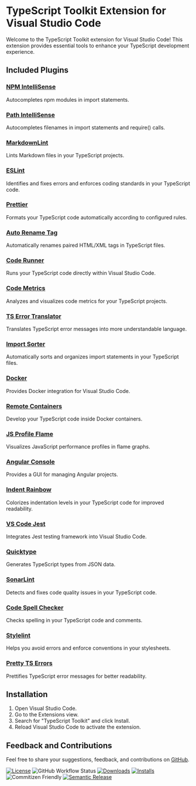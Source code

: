 # TypeScript Toolkit Extension for Visual Studio Code

Welcome to the TypeScript Toolkit extension for Visual Studio Code! This extension provides essential tools to enhance your TypeScript development experience.

## Included Plugins

### [NPM IntelliSense](https://marketplace.visualstudio.com/items?itemName=christian-kohler.npm-intellisense)

Autocompletes npm modules in import statements.

### [Path IntelliSense](https://marketplace.visualstudio.com/items?itemName=christian-kohler.path-intellisense)

Autocompletes filenames in import statements and require() calls.

### [MarkdownLint](https://marketplace.visualstudio.com/items?itemName=davidanson.vscode-markdownlint)

Lints Markdown files in your TypeScript projects.

### [ESLint](https://marketplace.visualstudio.com/items?itemName=dbaeumer.vscode-eslint)

Identifies and fixes errors and enforces coding standards in your TypeScript code.

### [Prettier](https://marketplace.visualstudio.com/items?itemName=esbenp.prettier-vscode)

Formats your TypeScript code automatically according to configured rules.

### [Auto Rename Tag](https://marketplace.visualstudio.com/items?itemName=formulahendry.auto-rename-tag)

Automatically renames paired HTML/XML tags in TypeScript files.

### [Code Runner](https://marketplace.visualstudio.com/items?itemName=formulahendry.code-runner)

Runs your TypeScript code directly within Visual Studio Code.

### [Code Metrics](https://marketplace.visualstudio.com/items?itemName=kisstkondoros.vscode-codemetrics)

Analyzes and visualizes code metrics for your TypeScript projects.

### [TS Error Translator](https://marketplace.visualstudio.com/items?itemName=mattpocock.ts-error-translator)

Translates TypeScript error messages into more understandable language.

### [Import Sorter](https://marketplace.visualstudio.com/items?itemName=mike-co.import-sorter)

Automatically sorts and organizes import statements in your TypeScript files.

### [Docker](https://marketplace.visualstudio.com/items?itemName=ms-azuretools.vscode-docker)

Provides Docker integration for Visual Studio Code.

### [Remote Containers](https://marketplace.visualstudio.com/items?itemName=ms-vscode-remote.remote-containers)

Develop your TypeScript code inside Docker containers.

### [JS Profile Flame](https://marketplace.visualstudio.com/items?itemName=ms-vscode.vscode-js-profile-flame)

Visualizes JavaScript performance profiles in flame graphs.

### [Angular Console](https://marketplace.visualstudio.com/items?itemName=nrwl.angular-console)

Provides a GUI for managing Angular projects.

### [Indent Rainbow](https://marketplace.visualstudio.com/items?itemName=oderwat.indent-rainbow)

Colorizes indentation levels in your TypeScript code for improved readability.

### [VS Code Jest](https://marketplace.visualstudio.com/items?itemName=orta.vscode-jest)

Integrates Jest testing framework into Visual Studio Code.

### [Quicktype](https://marketplace.visualstudio.com/items?itemName=quicktype.quicktype)

Generates TypeScript types from JSON data.

### [SonarLint](https://marketplace.visualstudio.com/items?itemName=sonarsource.sonarlint-vscode)

Detects and fixes code quality issues in your TypeScript code.

### [Code Spell Checker](https://marketplace.visualstudio.com/items?itemName=streetsidesoftware.code-spell-checker)

Checks spelling in your TypeScript code and comments.

### [Stylelint](https://marketplace.visualstudio.com/items?itemName=stylelint.vscode-stylelint)

Helps you avoid errors and enforce conventions in your stylesheets.

### [Pretty TS Errors](https://marketplace.visualstudio.com/items?itemName=yoavbls.pretty-ts-errors)

Prettifies TypeScript error messages for better readability.

## Installation

1. Open Visual Studio Code.
2. Go to the Extensions view.
3. Search for "TypeScript Toolkit" and click Install.
4. Reload Visual Studio Code to activate the extension.

## Feedback and Contributions

Feel free to share your suggestions, feedback, and contributions on [GitHub](https://github.com/s-gryt/typescript-pack/issues).

[![License](https://img.shields.io/badge/license-MIT-blue.svg)](https://github.com/s-gryt/typescript-pack/blob/main/LICENSE)
![GitHub Workflow Status](https://github.com/s-gryt/typescript-pack/actions/workflows/release.yml/badge.svg)
[![Downloads](https://img.shields.io/visual-studio-marketplace/d/sgryt.typescript-pack.svg)](https://marketplace.visualstudio.com/items?itemName=sgryt.typescript-pack)
[![Installs](https://img.shields.io/visual-studio-marketplace/i/sgryt.typescript-pack.svg)](https://marketplace.visualstudio.com/items?itemName=sgryt.typescript-pack)
![Commitizen Friendly](https://img.shields.io/badge/commitizen-friendly-brightgreen.svg)
[![Semantic Release](https://img.shields.io/badge/release-semantic-blue.svg)](https://github.com/semantic-release/semantic-release)
